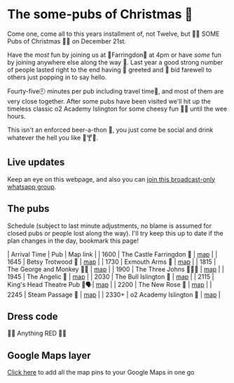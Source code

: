 # The some-pubs of Christmas 🎄

Come one, come all to this years installment of, not Twelve, but 🎅🎅 SOME Pubs of Christmas 🎄🎄 on December 21st.
 
Have the _most_ fun by joining us at 🚉Farringdon🚉 at 4pm or have _some_ fun by joining anywhere else along the way 🚏. Last year a good strong number of people lasted right to the end having 👋 greeted and 👋 bid farewell to others just popping in to say hello.
 
Fourty-five🕘 minutes per pub including travel time🚏, and most of them are very close together. After some pubs have been visited we'll hit up the timeless classic o2 Academy Islington for some cheesy fun 🕺💃 until the wee hours.

This isn't an enforced beer-a-thon 🍺, you just come be social and drink whatever the hell you like 🚰🍸🍹.

## Live updates

Keep an eye on this webpage, and also you can [join this broadcast-only whatsapp group](https://chat.whatsapp.com/BiYZNJ4iZNfF8eAdNjRzGQ).
 
## The pubs

Schedule (subject to last minute adjustments, no blame is assumed for closed pubs or people lost along the way). I'll try keep this up to date if the plan changes in the day, bookmark this page!

| Arrival Time | Pub | Map link |
| 1600 | The Castle Farringdon 🏰 | [map](https://goo.gl/maps/AEoyvTAqiswg5YBC9) |
| 1645 | Betsy Trotwood 💃 | [map](https://goo.gl/maps/kxDiyJELDL8Fj5Qw9) |
| 1730 | Exmouth Arms 💪 | [map](https://goo.gl/maps/qRnipBJZun7XZZsJ8) |
| 1815 | The George and Monkey 🤴🐒 | [map](https://goo.gl/maps/sGubPUh3QXedHRwX9) |
| 1900 | The Three Johns 👨👨👨 | [map](https://goo.gl/maps/kgKfWnVDFi6FXQdM7) |
| 1945 | The Angelic 👼 | [map](https://goo.gl/maps/kYXxbyyPKJbBz8Ud9) |
| 2030 | The Bull Islington 🐂 | [map](https://goo.gl/maps/HSd219ViwZXhBVCJ7) |
| 2115 | King's Head Theatre Pub 🤴🗣️| [map](https://goo.gl/maps/sa7WMs2zBxzHqnGC6) |
| 2200 | The New Rose 🌹 | [map](https://g.page/thenewrosen1?share) |
| 2245 | Steam Passage 🚂 | [map](https://goo.gl/maps/LREZYFx1EVxKxswc9) |
| 2330+ | o2 Academy Islington 🎼 | [map](https://goo.gl/maps/iXcGMQvcddeQM8ae8) |

## Dress code

🎅🤶 Anything RED 🤶🎅

## Google Maps layer

[Click here](https://www.google.com/maps/d/u/0/edit?mid=1ezHFp2DtdPSRaW7eTfOY9w4ri9UUlw4P&ll=51.53054824351682%2C-0.10930892066414799&z=14) to add all the map pins to your Google Maps in one go
